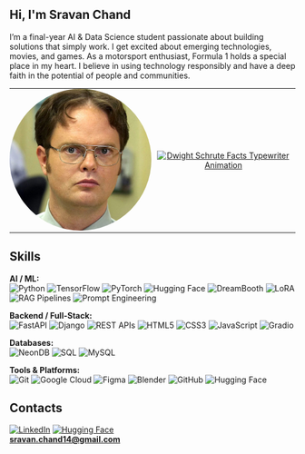 ## Hi, I'm Sravan Chand

I’m a final-year AI & Data Science student passionate about building solutions that simply work. I get excited about emerging technologies, movies, and games. As a motorsport enthusiast, Formula 1 holds a special place in my heart. I believe in using technology responsibly and have a deep faith in the potential of people and communities.

<table style="border-collapse: collapse; width: 100%;">
  <tr>
    <td style="border: none; width: 250px; vertical-align: middle; padding: 0;">
      <img src="./fact2.jpg" alt="Dwight: FACT!" width="250" height="250" style="border-radius: 50%; object-fit: cover;" />
    </td>
    <td style="border: none; vertical-align: middle; text-align: center; padding: 0 10px;">
      <a href="https://git.io/typing-svg" style="display: inline-block;">
        <img
          src="https://readme-typing-svg.herokuapp.com?color=FFFFFF&vCenter=true&width=700&lines=%22Bears.+Beets.+Battlestar+Galactica.%22;%22Identity+theft+is+not+a+joke,+Jim!%22;%22I+am+better+than+you+have+ever+been+or+ever+will+be.%22;%22You+couldn%E2%80%99t+handle+my+undivided+attention.%22;%22I+don%E2%80%99t+believe+in+coddling+people.%22;%22Fact:+I+am+not+a+hero.+I+am+a+mere+defender+of+the+office.%22;%22It%E2%80%99s+never+too+early+for+ice+cream.%22;%22Michael+is+like+Mozart,+and+I%E2%80%99m+like+Butch+Cassidy.%22;%22Always+the+Padawan,+never+the+Jedi.%22;%22There%E2%80%99s+too+many+people+on+this+earth.+We+need+a+new+plague.%22;%22Today,+smoking+is+going+to+save+lives.%22;%22The+eyes+are+the+groin+of+the+head.%22;%22Five+minutes+ahead+of+schedule.+Right+on+schedule.%22;%22Blink+once+if+you+want+me+to+pull+the+plug.%22;%22Who+is+Justice+Beaver%3F%22;%22You+only+live+once%3F+False.+You+live+every+day.+You+only+die+once.%22;%22Ah,+humor.+I+have+it+too.%22;%22Will+I+get+over+it%3F+Mmm.+No.+But+life+goes+on.%22;%22Failure+of+any+kind+is+failure.%22;%22Love+is+all+you+need%3F+False,+you+need+water+and+rations.%22;%22I+am+faster+than+80+percent+of+all+snakes.%22;%22Do+I+have+a+date+for+Valentine%E2%80%99s+Day%3F+Yes.+February+14th.%22;The+End.&cursor=true&pause=200&speed=70&font=Special+Elite&repeat=true&fontSize=80"
          alt="Dwight Schrute Facts Typewriter Animation"
          style="max-width: 100%; height: auto; display: block; margin: 0 auto;"
        />
      </a>
    </td>
  </tr>
</table>

## Skills

**AI / ML:**  
![Python](https://img.shields.io/badge/Python-3776AB?logo=python&logoColor=white) ![TensorFlow](https://img.shields.io/badge/TensorFlow-FF6F00?logo=tensorflow&logoColor=white) ![PyTorch](https://img.shields.io/badge/PyTorch-EE4C2C?logo=pytorch&logoColor=white) ![Hugging Face](https://img.shields.io/badge/HuggingFace-FFD21E?logo=huggingface&logoColor=black) ![DreamBooth](https://img.shields.io/badge/DreamBooth-FF69B4?logoColor=white) ![LoRA](https://img.shields.io/badge/LoRA-4A90E2?logoColor=white) ![RAG Pipelines](https://img.shields.io/badge/RAG%20Pipelines-7B42BC?logoColor=white) ![Prompt Engineering](https://img.shields.io/badge/Prompt%20Engineering-FFB300?logoColor=white)

**Backend / Full-Stack:**  
![FastAPI](https://img.shields.io/badge/FastAPI-009688?logo=fastapi&logoColor=white) ![Django](https://img.shields.io/badge/Django-092E20?logo=django&logoColor=white) ![REST APIs](https://img.shields.io/badge/REST%20APIs-005571?logoColor=white) ![HTML5](https://img.shields.io/badge/HTML5-E34F26?logo=html5&logoColor=white) ![CSS3](https://img.shields.io/badge/CSS3-1572B6?logo=css3&logoColor=white) ![JavaScript](https://img.shields.io/badge/JavaScript-F7DF1E?logo=javascript&logoColor=black) ![Gradio](https://img.shields.io/badge/Gradio-FFB300?logoColor=black)

**Databases:**  
![NeonDB](https://img.shields.io/badge/NeonDB-008080?logoColor=white) ![SQL](https://img.shields.io/badge/SQL-336791?logoColor=white) ![MySQL](https://img.shields.io/badge/MySQL-4479A1?logo=mysql&logoColor=white)

**Tools & Platforms:**  
![Git](https://img.shields.io/badge/Git-F05032?logo=git&logoColor=white) ![Google Cloud](https://img.shields.io/badge/Google%20Cloud-4285F4?logo=googlecloud&logoColor=white) ![Figma](https://img.shields.io/badge/Figma-F24E1E?logo=figma&logoColor=white) ![Blender](https://img.shields.io/badge/Blender-F5792A?logo=blender&logoColor=white) ![GitHub](https://img.shields.io/badge/GitHub-181717?logo=github&logoColor=white) ![Hugging Face](https://img.shields.io/badge/HuggingFace-FFD21E?logo=huggingface&logoColor=black)


## Contacts
[![LinkedIn](https://img.shields.io/badge/LinkedIn-blue?logo=linkedin&logoColor=white)](https://linkedin.com/in/iamsravanchand)   [![Hugging Face](https://img.shields.io/badge/HuggingFace-yellow?logo=huggingface&logoColor=black)](https://huggingface.co/ogflash)  
**sravan.chand14@gmail.com**
